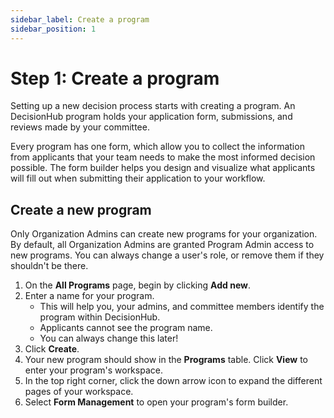 ```yaml
---
sidebar_label: Create a program
sidebar_position: 1
---
```


# Step 1: Create a program

Setting up a new decision process starts with creating a program. An DecisionHub program holds your application form, submissions, and reviews made by your committee.

Every program has one form, which allow you to collect the information from applicants that your team needs to make the most informed decision possible. The form builder helps you design and visualize what applicants will fill out when submitting their application to your workflow.

## Create a new program

Only Organization Admins can create new programs for your organization. By default, all Organization Admins are granted Program Admin access to new programs. You can always change a user's role, or remove them if they shouldn't be there.

1. On the **All Programs** page, begin by clicking **Add new**.
2. Enter a name for your program.
   - This will help you, your admins, and committee members identify the program within DecisionHub.
   - Applicants cannot see the program name.
   - You can always change this later!
3. Click **Create**.
4. Your new program should show in the **Programs** table. Click **View** to enter your program's workspace.
5. In the top right corner, click the down arrow icon to expand the different pages of your workspace.
6. Select **Form Management** to open your program's form builder.
